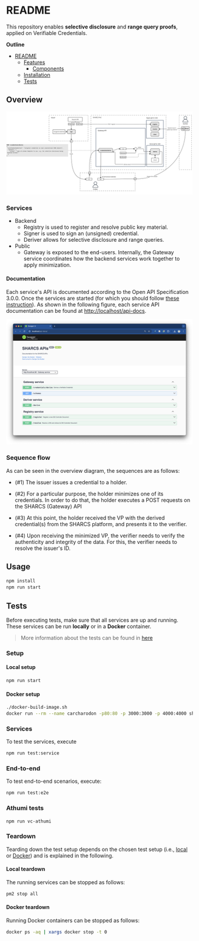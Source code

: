 # README

This repository enables **selective disclosure** and **range query proofs**,
applied on Verifiable Credentials.

**Outline**

- [README](#readme)
  - [Features](#features)
    - [Components](#components)
  - [Installation](#installation)
  - [Tests](#tests)

## Overview

![Overview](img/overview.jpg)

### Services

- Backend
  - Registry is used to register and resolve public key material.
  - Signer is used to sign an (unsigned) credential.
  - Deriver allows for selective disclosure and range queries.
- Public
  - Gateway is exposed to the end-users. Internally, the Gateway service coordinates how the backend services work together to apply minimization.

#### Documentation

Each service's API is documented according to the Open API Specification 3.0.0.
Once the services are started (for which you should follow [these instruction](#usage)).
As shown in the following figure,
each service API documentation can be found at <http://localhost/api-docs>.

![Swagger Service API Documentation](./img/swagger-api-docs.png)

### Sequence flow

As can be seen in the overview diagram, the sequences are as follows:

- (#1) The issuer issues a credential to a holder.

- (#2) For a particular purpose,
the holder minimizes one of its credentials. In order to do that, the holder executes a POST requests on the SHARCS (Gateway) API

- (#3) At this point, the holder received the VP with the derived credential(s) from the SHARCS platform, and presents it to the verifier.

- (#4) Upon receiving the minimized VP, the verifier needs to verify the authenticity and integrity of the data.
  For this, the verifier needs to resolve the issuer's ID.



## Usage

```bash
npm install
npm run start
```

## Tests

Before executing tests,
make sure that all services are up and running.
These services can be run **locally** or in a **Docker** container.
> More information about the tests can be found in [here](./docs/tests.md)

### Setup

#### Local setup

```bash
npm run start
```

#### Docker setup

```bash
./docker-build-image.sh
docker run --rm --name carcharodon -p80:80 -p 3000:3000 -p 4000:4000 sharcs-poc:latest
```

### Services

To test the services, execute

```bash
npm run test:service
```

### End-to-end

To test end-to-end scenarios, execute:

```bash
npm run test:e2e
```

### Athumi tests

```bash
npm run vc-athumi
```

### Teardown

Tearding down the test setup depends on the chosen test setup (i.e., [local](#local-setup) or [Docker](#docker-setup)) and is explained in the following. 

#### Local teardown

The running services can be stopped as follows:

```bash
pm2 stop all
```

#### Docker teardown

Running Docker containers can be stopped as follows:

```bash
docker ps -aq | xargs docker stop -t 0
```
